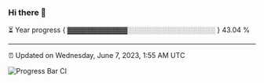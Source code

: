 ### Hi there 👋

⏳ Year progress { ▓▓▓▓▓▓▓▓▓▓▓▓░░░░░░░░░░░░░░░░░░ } 43.04 %

---

⏰ Updated on Wednesday, June 7, 2023, 1:55 AM UTC

![Progress Bar CI](https://github.com/arthurbuhl/arthurbuhl/workflows/Progress%20Bar%20CI/badge.svg)
